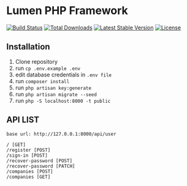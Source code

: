 # Lumen PHP Framework

[![Build Status](https://travis-ci.org/laravel/lumen-framework.svg)](https://travis-ci.org/laravel/lumen-framework)
[![Total Downloads](https://img.shields.io/packagist/dt/laravel/lumen-framework)](https://packagist.org/packages/laravel/lumen-framework)
[![Latest Stable Version](https://img.shields.io/packagist/v/laravel/lumen-framework)](https://packagist.org/packages/laravel/lumen-framework)
[![License](https://img.shields.io/packagist/l/laravel/lumen)](https://packagist.org/packages/laravel/lumen-framework)


## Installation

1. Clone repository
2. run ``cp .env.example .env``
3. edit database credentials in ``.env file``
2. run ``composer install``
3. run ``php artisan key:generate``
3. run ``php artisan migrate --seed``
3. run ``php -S localhost:8000 -t public``

## API LIST
``base url: http://127.0.0.1:8000/api/user``

```
/ [GET]
/register [POST]
/sign-in [POST]
/recover-password [POST]
/recover-password [PATCH]
/companies [POST]
/companies [GET]
